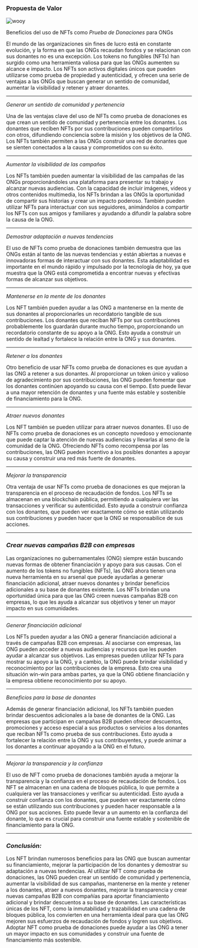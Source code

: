 ### Propuesta de Valor



![wooy](https://ipfs.io/ipfs/Qmb7mU9CiYr8dMNpUf1TZzapcZeNPHYaf6XzZ1aQRUU44U)



Beneficios del uso de NFTs como *Prueba de Donaciones* para ONGs

El mundo de las organizaciones sin fines de lucro está en constante evolución, y la forma en que las ONGs recaudan fondos y se relacionan con sus donantes no es una excepción. Los tokens no fungibles (NFTs) han surgido como una herramienta valiosa para que las ONGs aumenten su alcance e impacto. Los NFTs son activos digitales únicos que pueden utilizarse como prueba de propiedad y autenticidad, y ofrecen una serie de ventajas a las ONGs que buscan generar un sentido de comunidad, aumentar la visibilidad y retener y atraer donantes.
* * *
*Generar un sentido de comunidad y pertenencia*

Una de las ventajas clave del uso de NFTs como prueba de donaciones es que crean un sentido de comunidad y pertenencia entre los donantes. Los donantes que reciben NFTs por sus contribuciones pueden compartirlos con otros, difundiendo conciencia sobre la misión y los objetivos de la ONG. Los NFTs también permiten a las ONGs construir una red de donantes que se sienten conectados a la causa y comprometidos con su éxito.
* * *
*Aumentar la visibilidad de las campañas*

Los NFTs también pueden aumentar la visibilidad de las campañas de las ONGs proporcionándoles una plataforma para presentar su trabajo y alcanzar nuevas audiencias. Con la capacidad de incluir imágenes, videos y otros contenidos multimedia, los NFTs brindan a las ONGs la oportunidad de compartir sus historias y crear un impacto poderoso. También pueden utilizar NFTs para interactuar con sus seguidores, animándolos a compartir los NFTs con sus amigos y familiares y ayudando a difundir la palabra sobre la causa de la ONG.
* * *

*Demostrar adaptación a nuevas tendencias*

El uso de NFTs como prueba de donaciones también demuestra que las ONGs están al tanto de las nuevas tendencias y están abiertas a nuevas e innovadoras formas de interactuar con sus donantes. Esta adaptabilidad es importante en el mundo rápido y impulsado por la tecnología de hoy, ya que muestra que la ONG está comprometida a encontrar nuevas y efectivas formas de alcanzar sus objetivos.
* * *
*Mantenerse en la mente de los donantes*

Los NFT también pueden ayudar a las ONG a mantenerse en la mente de sus donantes al proporcionarles un recordatorio tangible de sus contribuciones. Los donantes que reciban NFTs por sus contribuciones probablemente los guardarán durante mucho tiempo, proporcionando un recordatorio constante de su apoyo a la ONG. Esto ayuda a construir un sentido de lealtad y fortalece la relación entre la ONG y sus donantes.
* * *
*Retener a los donantes*

Otro beneficio de usar NFTs como prueba de donaciones es que ayudan a las ONG a retener a sus donantes. Al proporcionar un token único y valioso de agradecimiento por sus contribuciones, las ONG pueden fomentar que los donantes continúen apoyando su causa con el tiempo. Esto puede llevar a una mayor retención de donantes y una fuente más estable y sostenible de financiamiento para la ONG.
* * *
*Atraer nuevos donantes*

Los NFT también se pueden utilizar para atraer nuevos donantes. El uso de NFTs como prueba de donaciones es un concepto novedoso y emocionante que puede captar la atención de nuevas audiencias y llevarlas al seno de la comunidad de la ONG. Ofreciendo NFTs como recompensa por las contribuciones, las ONG pueden incentivo a los posibles donantes a apoyar su causa y construir una red más fuerte de donantes.
* * *
*Mejorar la transparencia*

Otra ventaja de usar NFTs como prueba de donaciones es que mejoran la transparencia en el proceso de recaudación de fondos. Los NFTs se almacenan en una blockchain pública, permitiendo a cualquiera ver las transacciones y verificar su autenticidad. Esto ayuda a construir confianza con los donantes, que pueden ver exactamente cómo se están utilizando sus contribuciones y pueden hacer que la ONG se responsabilice de sus acciones.
* * *
### *Crear nuevas campañas B2B con empresas*

Las organizaciones no gubernamentales (ONG) siempre están buscando nuevas formas de obtener financiación y apoyo para sus causas. Con el aumento de los tokens no fungibles (NFTs), las ONG ahora tienen una nueva herramienta en su arsenal que puede ayudarlas a generar financiación adicional, atraer nuevos donantes y brindar beneficios adicionales a su base de donantes existente. Los NFTs brindan una oportunidad única para que las ONG creen nuevas campañas B2B con empresas, lo que les ayuda a alcanzar sus objetivos y tener un mayor impacto en sus comunidades.
* * *
*Generar financiación adicional*

Los NFTs pueden ayudar a las ONG a generar financiación adicional a través de campañas B2B con empresas. Al asociarse con empresas, las ONG pueden acceder a nuevas audiencias y recursos que les pueden ayudar a alcanzar sus objetivos. Las empresas pueden utilizar NFTs para mostrar su apoyo a la ONG, y a cambio, la ONG puede brindar visibilidad y reconocimiento por las contribuciones de la empresa. Esto crea una situación win-win para ambas partes, ya que la ONG obtiene financiación y la empresa obtiene reconocimiento por su apoyo.
* * *
*Beneficios para la base de donantes*

Además de generar financiación adicional, los NFTs también pueden brindar descuentos adicionales a la base de donantes de la ONG. Las empresas que participan en campañas B2B pueden ofrecer descuentos, promociones y acceso especial a sus productos o servicios a los donantes que reciban NFTs como prueba de sus contribuciones. Esto ayuda a fortalecer la relación entre la ONG y sus contribuyentes, y puede animar a los donantes a continuar apoyando a la ONG en el futuro.
* * *
*Mejorar la transparencia y la confianza*

El uso de NFT como prueba de donaciones también ayuda a mejorar la transparencia y la confianza en el proceso de recaudación de fondos. Los NFT se almacenan en una cadena de bloques pública, lo que permite a cualquiera ver las transacciones y verificar su autenticidad. Esto ayuda a construir confianza con los donantes, que pueden ver exactamente cómo se están utilizando sus contribuciones y pueden hacer responsable a la ONG por sus acciones. Esto puede llevar a un aumento en la confianza del donante, lo que es crucial para construir una fuente estable y sostenible de financiamiento para la ONG.
* * *
### *Conclusión:*

Los NFT brindan numerosos beneficios para las ONG que buscan aumentar su financiamiento, mejorar la participación de los donantes y demostrar su adaptación a nuevas tendencias. Al utilizar NFT como prueba de donaciones, las ONG pueden crear un sentido de comunidad y pertenencia, aumentar la visibilidad de sus campañas, mantenerse en la mente y retener a los donantes, atraer a nuevos donantes, mejorar la transparencia y crear nuevas campañas B2B con compañías para aportar financiamiento adicional y brindar descuentos a su base de donantes. Las características únicas de los NFT, como la inmutabilidad y trazabilidad en una cadena de bloques pública, los convierten en una herramienta ideal para que las ONG mejoren sus esfuerzos de recaudación de fondos y logren sus objetivos. Adoptar NFT como prueba de donaciones puede ayudar a las ONG a tener un mayor impacto en sus comunidades y construir una fuente de financiamiento más sostenible.
